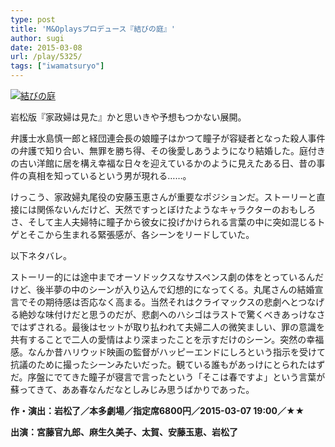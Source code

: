 ```yaml
---
type: post
title: 'M&Oplaysプロデュース『結びの庭』'
author: sugi
date: 2015-03-08
url: /play/5325/
tags: ["iwamatsuryo"]
---
```

<a href="http://i0.wp.com/asharpminor.com/wp-content/uploads/2015/03/hqdefault.jpg" onclick="_gaq.push(['_trackEvent', 'outbound-article', 'http://asharpminor.com/wp-content/uploads/2015/03/hqdefault.jpg', '']);" ><img src="http://i0.wp.com/asharpminor.com/wp-content/uploads/2015/03/hqdefault.jpg?resize=300%2C225" alt="結びの庭" class="alignleft size-medium wp-image-5326" data-recalc-dims="1" /></a>

岩松版『家政婦は見た』かと思いきや予想もつかない展開。

弁護士水島慎一郎と経団連会長の娘瞳子はかつて瞳子が容疑者となった殺人事件の弁護で知り合い、無罪を勝ち得、その後愛しあうようになり結婚した。庭付きの古い洋館に居を構え幸福な日々を迎えているかのように見えたある日、昔の事件の真相を知っているという男が現れる……。

けっこう、家政婦丸尾役の安藤玉恵さんが重要なポジションだ。ストーリーと直接には関係ないんだけど、天然ですっとぼけたようなキャラクターのおもしろさ、そして主人夫婦特に瞳子から彼女に投げかけられる言葉の中に突如混じるトゲとそこから生まれる緊張感が、各シーンをリードしていた。

以下ネタバレ。

ストーリー的には途中までオーソドックスなサスペンス劇の体をとっているんだけど、後半夢の中のシーンが入り込んで幻想的になってくる。丸尾さんの結婚宣言でその期待感は否応なく高まる。当然それはクライマックスの悲劇へとつなげる絶妙な味付けだと思うのだが、悲劇へのハシゴはラストで驚くべきあっけなさではずされる。最後はセットが取り払われて夫婦二人の微笑ましい、罪の意識を共有することで二人の愛情はより深まったことを示すだけのシーン。突然の幸福感。なんか昔ハリウッド映画の監督がハッピーエンドにしろという指示を受けて抗議のために撮ったシーンみたいだった。観ている誰もがあっけにとられたはずだ。序盤にでてきた瞳子が寝言で言ったという「そこは春ですよ」という言葉が蘇ってきて、ああ春なんだなとしみじみ思うばかりであった。

**作・演出：岩松了／本多劇場／指定席6800円／2015-03-07 19:00／★★**

**出演：宮藤官九郎、麻生久美子、太賀、安藤玉恵、岩松了**
